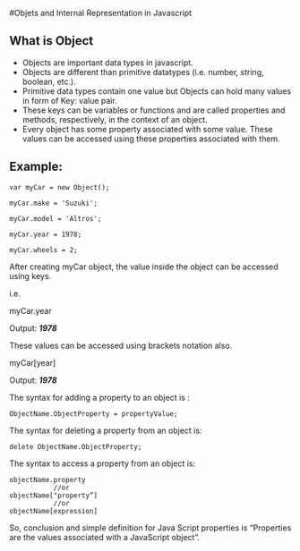#Objets and Internal Representation in Javascript
## What is Object
- Objects are important data types in javascript. 
- Objects are different than primitive datatypes (i.e. number, string, boolean, etc.).
- Primitive data types contain one value but Objects can hold many values in form of Key: value pair.
- These keys can be variables or functions and are called properties and methods, respectively, in the context of an object.
- Every object has some property associated with some value. These values can be accessed using these properties associated with them.

## Example:

```
var myCar = new Object();

myCar.make = 'Suzuki';

myCar.model = 'Altros';

myCar.year = 1978;

myCar.wheels = 2;

```

After creating myCar object, the value inside the object can be accessed using keys.

i.e.

myCar.year

Output: ***1978***

These values can be accessed using brackets notation also.

myCar[year]

Output: ***1978***

The syntax for adding a property to an object is :

```
ObjectName.ObjectProperty = propertyValue;
```
The syntax for deleting a property from an object is:
```
delete ObjectName.ObjectProperty;
```
The syntax to access a property from an object is:
```
objectName.property        
           //or
objectName["property”]     
           //or
objectName[expression] 
```
So, conclusion and simple definition for Java Script properties is “Properties are the values associated with a JavaScript object”.